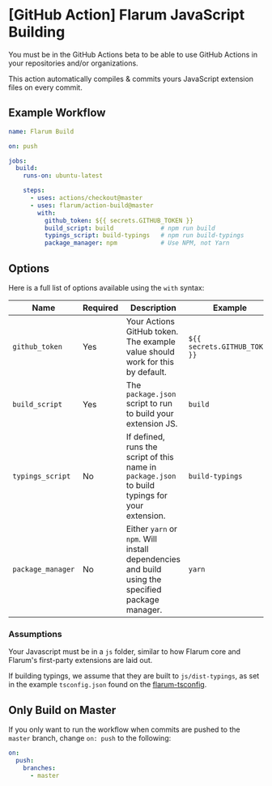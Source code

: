 # [GitHub Action] Flarum JavaScript Building

You must be in the GitHub Actions beta to be able to use GitHub Actions in your repositories and/or organizations.

This action automatically compiles & commits yours JavaScript extension files on every commit.

## Example Workflow

```yml
name: Flarum Build

on: push

jobs:
  build:
    runs-on: ubuntu-latest

    steps:
      - uses: actions/checkout@master
      - uses: flarum/action-build@master
        with:
          github_token: ${{ secrets.GITHUB_TOKEN }}
          build_script: build             # npm run build
          typings_script: build-typings   # npm run build-typings
          package_manager: npm            # Use NPM, not Yarn
```

## Options

Here is a full list of options available using the `with` syntax:

| Name              | Required | Description                                                                                      | Example                       | Default |
| ----------------- | -------- | ------------------------------------------------------------------------------------------------ | ----------------------------- | ------- |
| `github_token`    | Yes      | Your Actions GitHub token. The example value should work for this by default.                    | `${{ secrets.GITHUB_TOKEN }}` | None    |
| `build_script`    | Yes      | The `package.json` script to run to build your extension JS.                                     | `build`                       | `build` |
| `typings_script`  | No       | If defined, runs the script of this name in `package.json` to build typings for your extension.  | `build-typings`               | Unset   |
| `package_manager` | No       | Either `yarn` or `npm`. Will install dependencies and build using the specified package manager. | `yarn`                        | `npm`   |

### Assumptions

Your Javascript must be in a `js` folder, similar to how Flarum core and Flarum's first-party extensions are laid out.

If building typings, we assume that they are built to `js/dist-typings`, as set in the example `tsconfig.json` found on the [flarum-tsconfig](https://github.com/flarum/flarum-tsconfig).

## Only Build on Master

If you only want to run the workflow when commits are pushed to the `master` branch, change `on: push` to the following:

```yml
on:
  push:
    branches:
      - master
```
